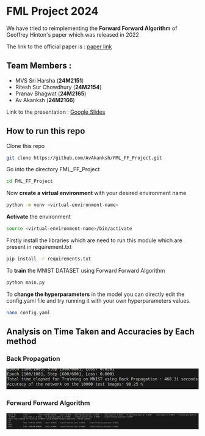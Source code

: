# FML Project 2024

We have tried to reimplementing the **Forward Forward Algorithm** of Geoffrey Hinton's paper which was released in 2022

The link to the official paper is : [paper link](https://arxiv.org/pdf/2212.13345)

## Team Members :

- MVS Sri Harsha (**24M2151**)
- Ritesh Sur Chowdhury (**24M2154**)
- Pranav Bhagwat (**24M2165**)
- Av Akanksh (**24M2166**)

Link to the presentation : [Google Slides](https://docs.google.com/presentation/d/11HqIvHWVlyYj0uz_VWsOP_4j8OGDM5nU7cDvPpuhBX4/edit?usp=sharing)


## How to run this repo

Clone this repo

```bash
git clone https://github.com/AvAkanksh/FML_FF_Project.git
```

Go into the directory FML_FF_Project
```bash
cd FML_FF_Project
```

Now **create a virtual environment** with your desired environment name
```bash
python -m venv <virtual-environment-name>
```

**Activate** the environment
```bash
source <virtual-environment-name>/bin/activate
```

Firstly install the libraries which are need to run this module which are present in requirement.txt

```bash
pip install -r requirements.txt
```

To **train** the MNIST DATASET using Forward Forward Algorithm

```bash
python main.py
```

To **change the hyperparameters** in the model you can directly edit the config.yaml file and try running it with your own hyperparameters values.

```bash
nano config.yaml
```

## Analysis on Time Taken and Accuracies by Each method

### Back Propagation

![ Time Taken by Back Propagation to train the model with the same set of hyperparameters ](./imgs/timeTakenByBackpropagation.png)

### Forward Forward Algorithm

![ Time Taken by Forward Forward Algorithm to train the model](./imgs/timeTakenByFFAlgorithm.png)
